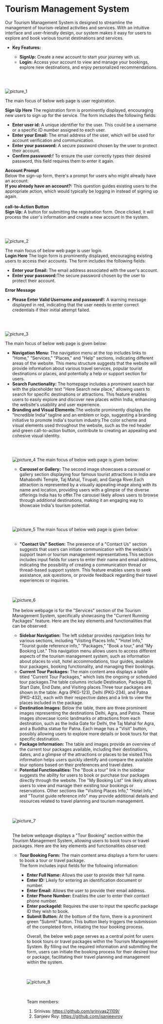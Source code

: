 # Tourism Management System

Our Tourism Management System is designed to streamline the management of tourism-related activities and services. With an intuitive interface and user-friendly design, our system makes
it easy for users to explore and book various tourist destinations and services.
<ul>
<li><b>Key Features:</b></li>
  <ul>
<li><b>SignUp:</b> Create a new account to start your journey with us.</li>
<li><b>Login:</b> Access your account to view and manage your bookings, explore new destinations, and enjoy personalized recommendations.</li>
  </ul>
</ul>
<br></br>

![picture_1](https://github.com/srinivas21109/Tourism-Management-System/assets/119849011/32690c5f-a526-484a-90af-dc4b26bb75d7)

 The main focus of below web page is user registration.

**Sign Up Here**
The registration form is prominently displayed, encouraging new users to sign up for the service. The form includes the following fields:
<ul>
<li><b>Enter user id:</b> A unique identifier for the user. This could be a username or a specific ID number assigned to each user.</li>
<li><b>Enter your Email:</b> The email address of the user, which will be used for account verification and communication.</li>
<li><b>Enter your password:</b> A secure password chosen by the user to protect their account.</li>
<li><b>Confirm password:</b>f To ensure the user correctly types their desired password, this field requires them to enter it again.</li>
</ul>

**Account Prompt** <br>
Below the sign-up form, there's a prompt for users who might already have an account:<br>
<b>If you already have an account?:</b> This question guides existing users to the appropriate action, which would typically be logging in instead of signing up again.
<br></br>
**call-to-Action Button** <br>
<b>Sign Up:</b> A button for submitting the registration form. Once clicked, it will process the user's information and create a new account in the system.

<br></br>

![picture_2](https://github.com/srinivas21109/Tourism-Management-System/assets/119849011/dfe94322-2697-4d07-b193-5fbe6b242010)

 The main focus of below web page is user login.<br>
**Login Here**
The login form is prominently displayed, encouraging existing users to access their accounts. The form includes the following fields:
<ul>
<li><b>Enter your Email:</b> The email address associated with the user's account.</li>
<li><b>Enter your password:</b>The secure password chosen by the user to protect their account.</li>
</ul>

**Error Message**
<ul>
<li><b>Please Enter Valid Username and password!:</b> A warning message displayed in red, indicating that the user needs to enter correct credentials if their initial attempt failed.</li>
</ul>

<br></br>

![picture_3](https://github.com/srinivas21109/Tourism-Management-System/assets/119849011/c1b9ee7e-9baa-4734-a017-e4539e6dcd08)

 The main focus of below web page is given below:
<ul>
  
<li><b>Navigation Menu:</b>
The navigation menu at the top includes links to "Home," "Services," "Places," and "Help" sections, indicating different areas of the website. This menu structure suggests that the website will provide information about various travel services, popular tourist destinations or places, and potentially a help or support section for users.</li>

<li><b>Search Functionality:</b>
The homepage includes a prominent search bar with the placeholder text "Here Search new place," allowing users to search for specific destinations or attractions. This feature enables users to easily explore and discover new places within India, enhancing the website's usability and user experience.</li>

<li><b>Branding and Visual Elements:</b>The website prominently displays the "Incredible India" tagline and an emblem or logo, suggesting a branding initiative to promote India's tourism industry.The color scheme and visual elements used throughout the website, such as the red header and green call-to-action button, contribute to creating an appealing and cohesive visual identity.</li>

<br></br>

![picture_4](https://github.com/srinivas21109/Tourism-Management-System/assets/119849011/376d3c5b-0406-4b85-989e-9abfefb63c05)
 The main focus of below web page is given below:
<ul>
<li><b>Carousel or Gallery:</b>
The second image showcases a carousel or gallery section displaying four famous tourist attractions in India are Mahabodhi Temple, Taj Mahal, Tirupati, and Ganga River.Each attraction is represented by a visually appealing image along with its name and location, providing users with a glimpse of the diverse offerings India has to offer.The carousel likely allows users to browse through additional destinations, making it an engaging way to showcase India's tourism potential.</li>
</ul>

<br></br>

![picture_5](https://github.com/srinivas21109/Tourism-Management-System/assets/119849011/32954f4f-6e72-424b-ab69-0b3c4c57db3f)
 The main focus of below web page is given below:
<br></br>
<ul>
  <li><b>"Contact Us" Section:</b>
The presence of a "Contact Us" section suggests that users can initiate communication with the website's support team or tourism management representatives.This section includes input fields for users to enter their name and email address, indicating the possibility of creating a communication thread or thread-based support system. This feature enables users to seek assistance, ask questions, or provide feedback regarding their travel experiences or inquiries.</li>
</ul>
<br></br>

![picture_6](https://github.com/srinivas21109/Tourism-Management-System/assets/119849011/1cf9de93-512f-4b0d-8dfb-9a9fee8e9580)
<br></br>
The below webpage is for the "Services" section of the Tourism Management System, specifically showcasing the "Current Running Packages" feature. Here are the key elements and functionalities that can be observed:

<ul>
<li><b>Sidebar Navigation:</b>
The left sidebar provides navigation links for various sections, including "Visiting Places Info," "Hotel Info," "Tourist guide reference info," "Packages," "Book a tour," and "My Booking List." This navigation menu allows users to access different aspects of the tourism management system, such as information about places to visit, hotel accommodations, tour guides, available tour packages, booking functionality, and managing their bookings.</li>

<li><b>Current Tour Packages:</b>
The main content area displays a table titled "Current Tour Packages," which lists the ongoing or scheduled tour packages.The table columns include Destination, Package ID, Start Date, End Date, and Visiting places.Three tour packages are shown in the table: Agra (PKG-123), Delhi (PKG-234), and Patna (PKG-432), each with their respective dates and a link to view the places included in the package.</li>

<li><b>Destination Images:</b> Below the table, there are three prominent images representing the destinations Delhi, Agra, and Patna. These images showcase iconic landmarks or attractions from each destination, such as the India Gate for Delhi, the Taj Mahal for Agra, and a Buddha statue for Patna. Each image has a "Visit" button, possibly allowing users to explore more details or book tours for that specific destination. </li>

<li><b>Package Information:</b>
The table and images provide an overview of the current tour packages available, including their destinations, dates, and a glimpse of the attractions or places to be visited.This information helps users quickly identify and compare the available tour options based on their preferences and travel dates.</li>

<li><b>Potential Functionalities:</b> The "Book a tour" link in the sidebar suggests the ability for users to book or purchase tour packages directly through the website. The "My Booking List" link likely allows users to view and manage their existing tour bookings or reservations. Other sections like "Visiting Places Info," "Hotel Info," and "Tourist guide reference info" may provide additional details and resources related to travel planning and tourism management.</li>

</ul>


<br></br>
![picture_7](https://github.com/srinivas21109/Tourism-Management-System/assets/119849011/0a94198b-ed28-4170-8272-39ca9dc86714)
<br></br>

The below webpage displays a "Tour Booking" section within the Tourism Management System, allowing users to book tours or travel packages. Here are the key elements and functionalities observed:
<ul>
<li><b>Tour Booking Form:</b> The main content area displays a form for users to book a tour or travel package.</li>
The form includes input fields for the following information:
<ul>
  
<li><b>Enter Full Name:</b> Allows the user to provide their full name.</li>
<li><b>Enter ID:</b> Likely for entering an identification document or number.</li>
<li><b>Enter Email:</b> Allows the user to provide their email address.</li>
<li><b>Enter Phone Number:</b> Enables the user to enter their contact phone number.</li>
<li><b>Enter packageId:</b> Requires the user to input the specific package ID they wish to book.</li>
<li><b>Submit Button:</b> At the bottom of the form, there is a prominent green "Submit" button. This button likely triggers the submission of the completed form, initiating the tour booking process.</li>

Overall, the below web page serves as a central point for users to book tours or travel packages within the Tourism Management System. By filling out the required information and submitting the form, users can initiate the booking process for their desired tour or package, facilitating their travel planning and management within the system.

<br></br>
![picture_8](https://github.com/srinivas21109/Tourism-Management-System/assets/119849011/2d6c5146-04be-4391-b9eb-6505c994d215)

<br></br>
Team members:
1. Srinivas: https://github.com/srinivas21109/
2. Sanjeev Roy: https://github.com/isanjeevroy
